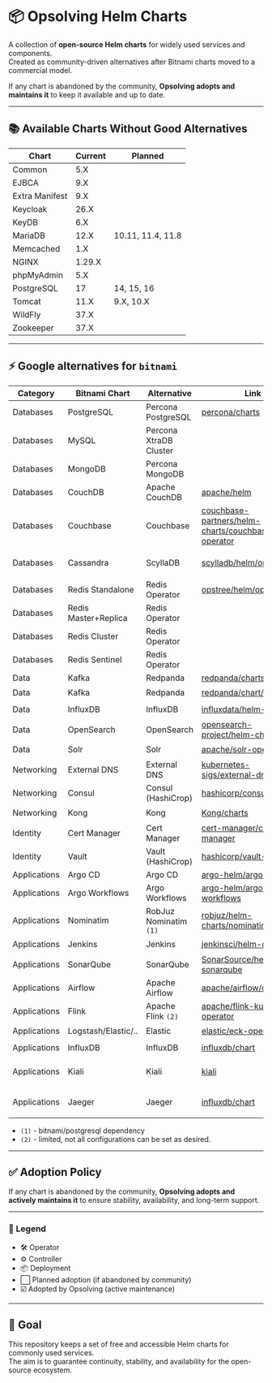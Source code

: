 # 📦 Opsolving Helm Charts

A collection of **open-source Helm charts** for widely used services and components.  
Created as community-driven alternatives after Bitnami charts moved to a commercial model.

If any chart is abandoned by the community, **Opsolving adopts and maintains it** to keep it available and up to date.

---

## 📚 Available Charts Without Good Alternatives

| Chart          | Current | Planned           |
|----------------|---------|-------------------|
| Common         | 5.X     |                   |
| EJBCA          | 9.X     |                   |
| Extra Manifest | 9.X     |                   |
| Keycloak       | 26.X    |                   |
| KeyDB          | 6.X     |                   |
| MariaDB        | 12.X    | 10.11, 11.4, 11.8 |
| Memcached      | 1.X     |                   |
| NGINX          | 1.29.X  |                   |
| phpMyAdmin     | 5.X     |                   |
| PostgreSQL     | 17      | 14, 15, 16        |
| Tomcat         | 11.X    | 9.X, 10.X         |
| WildFly        | 37.X    |                   |
| Zookeeper      | 37.X    |                   |

---

## ⚡ Google alternatives for `bitnami`

| Category     | Bitnami Chart        | Alternative            | Link                                                                                                                                         | Type      | Adopted |
|--------------|----------------------|------------------------|----------------------------------------------------------------------------------------------------------------------------------------------|-----------|---------|
| Databases    | PostgreSQL           | Percona PostgreSQL     | [percona/charts](https://github.com/percona/percona-helm-charts/tree/main/charts)                                                            | 🛠️       | ⬜       |
| Databases    | MySQL                | Percona XtraDB Cluster |                                                                                                                                              | 🛠️       | ⬜       |
| Databases    | MongoDB              | Percona MongoDB        |                                                                                                                                              | 🛠️       | ⬜       |
| Databases    | CouchDB              | Apache CouchDB         | [apache/helm](https://github.com/apache/couchdb-helm/tree/main/couchdb)                                                                      | 📦        | ⬜       |
| Databases    | Couchbase            | Couchbase              | [couchbase-partners/helm-charts/couchbase-operator](https://github.com/couchbase-partners/helm-charts/tree/master/charts/couchbase-operator) | 🛠️       | ⬜       |
| Databases    | Cassandra            | ScyllaDB               | [scylladb/helm/operator](https://github.com/scylladb/scylla-operator/tree/master/helm)                                                       | 🛠️ / 📦️ | ⬜       |
| Databases    | Redis Standalone     | Redis Operator         | [opstree/helm/operator](https://github.com/OT-CONTAINER-KIT/redis-operator/tree/main/charts)                                                 | 🛠️       | ⬜       |
| Databases    | Redis Master+Replica | Redis Operator         |                                                                                                                                              | 🛠️       | ⬜       |
| Databases    | Redis Cluster        | Redis Operator         |                                                                                                                                              | 🛠️       | ⬜       |
| Databases    | Redis Sentinel       | Redis Operator         |                                                                                                                                              | 🛠️       | ⬜       |
| Data         | Kafka                | Redpanda               | [redpanda/charts/controller](https://github.com/redpanda-data/redpanda-operator/tree/main/charts/redpanda)                                   | ⚙️        | ⬜       |
| Data         | Kafka                | Redpanda               | [redpanda/chart/operator](https://github.com/redpanda-data/redpanda-operator/tree/main/operator/chart)                                       | 🛠️       | ⬜       |
| Data         | InfluxDB             | InfluxDB               | [influxdata/helm-charts](https://github.com/influxdata/helm-charts)                                                                          | 📦        | ⬜       |
| Data         | OpenSearch           | OpenSearch             | [opensearch-project/helm-charts](https://github.com/opensearch-project/helm-charts/tree/main/charts)                                         | 📦        | ⬜       |
| Data         | Solr                 | Solr                   | [apache/solr-operator](https://github.com/apache/solr-operator/tree/main/helm)                                                               | 🛠️       | ⬜       |
| Networking   | External DNS         | External DNS           | [kubernetes-sigs/external-dns](https://github.com/kubernetes-sigs/external-dns/tree/master/charts/external-dns)                              | ⚙️        | ⬜       |
| Networking   | Consul               | Consul (HashiCrop)     | [hashicorp/consul-k8s](https://github.com/hashicorp/consul-k8s/tree/main/charts/consul)                                                      | 📦        | ⬜       |
| Networking   | Kong                 | Kong                   | [Kong/charts](https://github.com/Kong/charts/tree/main/charts)                                                                               | 📦        | ⬜       |
| Identity     | Cert Manager         | Cert Manager           | [cert-manager/cert-manager](https://github.com/cert-manager/cert-manager/tree/master/deploy/charts/cert-manager)                             | ⚙️        | ⬜       |
| Identity     | Vault                | Vault (HashiCrop)      | [hashicorp/vault-helm](https://github.com/hashicorp/vault-helm)                                                                              | 📦        | ⬜       |
| Applications | Argo CD              | Argo CD                | [argo-helm/argo-cd](https://github.com/argoproj/argo-helm/tree/main/charts/argo-cd)                                                          | ⚙️        | ⬜       |
| Applications | Argo Workflows       | Argo Workflows         | [argo-helm/argo-workflows](https://github.com/argoproj/argo-helm/tree/main/charts/argo-workflows)                                            | ⚙️        | ⬜       |
| Applications | Nominatim            | RobJuz Nominatim `(1)` | [robjuz/helm-charts/nominatim](https://github.com/robjuz/helm-charts/tree/master/charts/nominatim)                                           | 📦        | ⬜       |
| Applications | Jenkins              | Jenkins                | [jenkinsci/helm-charts](https://github.com/jenkinsci/helm-charts/tree/main/charts/jenkins)                                                   | 📦        | ⬜       |
| Applications | SonarQube            | SonarQube              | [SonarSource/helm-chart-sonarqube](https://github.com/SonarSource/helm-chart-sonarqube/tree/master/charts)                                   | 📦        | ⬜       |
| Applications | Airflow              | Apache Airflow         | [apache/airflow/chart](https://github.com/apache/airflow/tree/main/chart)                                                                    | 📦        | ⬜       |
| Applications | Flink                | Apache Flink `(2)`     | [apache/flink-kubernetes-operator](https://github.com/apache/flink-kubernetes-operator)                                                      | 🛠️       | ⬜       |
| Applications | Logstash/Elastic/..  | Elastic                | [elastic/eck-operator](https://www.elastic.co/docs/deploy-manage/deploy/cloud-on-k8s/managing-deployments-using-helm-chart)                  | 🛠️       | ⬜       |
| Applications | InfluxDB             | InfluxDB               | [influxdb/chart](https://github.com/influxdata/helm-charts/tree/master/charts)                                                               | 📦        | ⬜       |
| Applications | Kiali                | Kiali                  | [kiali](https://kiali.io/docs/installation/installation-guide/install-with-helm/)                                                            | 🛠️ / 📦  | ⬜       |
| Applications | Jaeger               | Jaeger                 | [influxdb/chart](https://github.com/jaegertracing/helm-charts/tree/main/charts)                                                              | 🛠️ / 📦  | ⬜       |

- `(1)` - bitnami/postgresql dependency
- `(2)` - limited, not all configurations can be set as desired.

---

## ✅ Adoption Policy

If any chart is abandoned by the community, **Opsolving adopts and actively maintains it** to ensure stability,
availability, and long-term support.

---

### 🔑 Legend

- 🛠️ Operator
- ⚙️ Controller
- 📦 Deployment
- ⬜ Planned adoption (if abandoned by community)
- ☑️ Adopted by Opsolving (active maintenance)

---

## 🎯 Goal

This repository keeps a set of free and accessible Helm charts for commonly used services.  
The aim is to guarantee continuity, stability, and availability for the open-source ecosystem.

